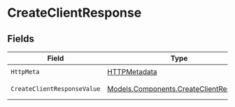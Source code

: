 # CreateClientResponse


## Fields

| Field                                                                                     | Type                                                                                      | Required                                                                                  | Description                                                                               |
| ----------------------------------------------------------------------------------------- | ----------------------------------------------------------------------------------------- | ----------------------------------------------------------------------------------------- | ----------------------------------------------------------------------------------------- |
| `HttpMeta`                                                                                | [HTTPMetadata](../../Models/Components/HTTPMetadata.md)                                   | :heavy_check_mark:                                                                        | N/A                                                                                       |
| `CreateClientResponseValue`                                                               | [Models.Components.CreateClientResponse](../../Models/Components/CreateClientResponse.md) | :heavy_minus_sign:                                                                        | Client created                                                                            |